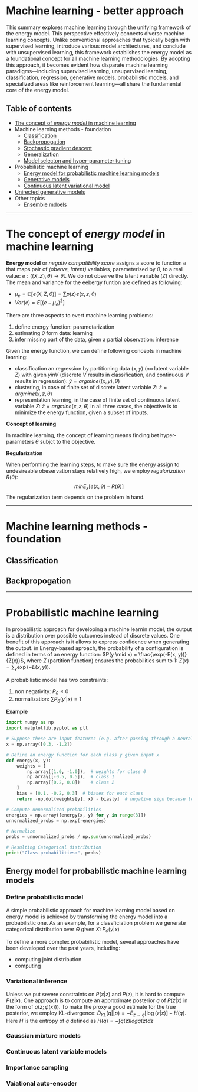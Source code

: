 <h1>Machine learning - better approach</h1>

This summary explores machine learning through the unifying framework of the energy model. This perspective effectively connects diverse machine learning concepts. Unlike conventional approaches that typically begin with supervised learning, introduce various model architectures, and conclude with unsupervised learning, this framework establishes the energy model as a foundational concept for all machine learning methodologies. By adopting this approach, it becomes evident how disparate machine learning paradigms—including supervised learning, unsupervised learning, classification, regression, generative models, probabilistic models, and specialized areas like reinforcement learning—all share the fundamental core of the energy model.

## <a name="table">Table of contents</a>
- [The concept of _energy model_ in machine learning](#energy)
- Machine learning methods - foundation
  - [Classification](#classifiation)
  - [Backpropogation](#back)
  - [Stochastic gradient descent](#sgd)
  - [Generalization](#generalization)
  - [Model selecton and hyper-parameter tuning](#hp)
- Probabilistic machine learning
  - [Energy model for probabilistic machine learning models](#prob)
  - [Generative models](#gen)
  - [Continuous latent variational model](#clvm)
- [Unirected generative models](#ugen)
- Other topics
  - [Ensemble mdoels](#ensemble)
 

--- 
# <a name="energy">The concept of _energy model_ in machine learning</a>


__Energy model__ or _negativ compatibility score_ assigns a score to function $e$ that maps pair of _(oberve, latent)_ variables, parameterised by $\theta$, to a real value: $e: ((X, Z), \theta) \rightarrow \Re$. We do not observe the latent variable ($Z$) directly. The mean and variance for the eebergy funtion are defined as following:
- $\mu_e = \mathbb{E} [e(X,Z,\theta)] = \sum p(z)e(x,z,\theta)$
- $Var(e) = E [(e - \mu_e)^2]$

There are three aspects to evert machine learning problems:
1. define energy function: parametarization
2. estimating $\theta$ form data: learning
3. infer missing part of the data, given a partial observation: inference


Given the energy function, we can define following concepts in machine learning:
- classification an regression by partitioning data $(x,y)$ (no latent variable $Z$) with given $y in V$ (discrete $V$ results in classification, and continuous $V$ results in regression): $\hat{y} = argmin e((x,y),\theta)$
- clustering, in case of finite set of discrete latent variable $Z$: $\hat{z} = argmin e(x,z,\theta)$
- representation learning, in the case of finite set of continuous latent variable $Z$: $\hat{z} = argmin e(x,z,\theta)$
In all three cases, the objective is to minimize the energy function, given a subset of inputs.

__Concept of learning__

In machine learning, the concept of learning means finding bet hyper-parameters $\theta$ subjct to the objective. 

__Regularization__

When performing the learning steps, to make sure the energy assign to undesireable obeservation stays relatively high, we employ _regularization_ $R(\theta)$:
$$min E_x [e(x,\theta) - R(\theta)]$$
The regularization term depends on the problem in hand.



---
# Machine learning methods - foundation

## <a name="classification">Classification</a>

## <a name="back">Backpropogation</a>
---
# Probabilistic machine learning
In probabilistic approach for developing a machine learnin model, the output is a distribution over possible outcomes instead of discrete values. One benefit of this approach is it allows to express confidence when generating the output. in Energy-based aproach, the probability of a configuration is defined in terms of an energy function: $P(y \mid x) = \frac{\exp(-E(x, y))}{Z(x)}$, where $Z$ (partition function) ensures the probabilities sum to 1: $Z(x) = \sum_y \exp(-E(x, y))$.

A probabilistic model has two constraints: 
1. non negativity: $P_\theta \leq 0$
2. normalization: $\sum P_\theta(y'|x) = 1$

__Example__
```python
import numpy as np
import matplotlib.pyplot as plt

# Suppose these are input features (e.g. after passing through a neural net)
x = np.array([0.3, -1.2])

# Define an energy function for each class y given input x
def energy(x, y):
    weights = [
        np.array([1.0, -1.0]),  # weights for class 0
        np.array([-0.5, 0.5]),  # class 1
        np.array([0.2, 0.8])    # class 2
    ]
    bias = [0.1, -0.2, 0.3]  # biases for each class
    return -np.dot(weights[y], x) - bias[y]  # negative sign because lower energy = higher prob

# Compute unnormalized probabilities
energies = np.array([energy(x, y) for y in range(3)])
unnormalized_probs = np.exp(-energies)

# Normalize
probs = unnormalized_probs / np.sum(unnormalized_probs)

# Resulting Categorical distribution
print("Class probabilities:", probs)
```

## <a name="prob">Energy model for probabilistic machine learning models</a>
### Define probabilistic model
A simple probabilistic approach for machine learning model based on energy model is achieved by transforming the energy model into a probabilistic one. As an example, for a classficiation problem we generate categorical distribution over $\Theta$ given $X$: $P_\theta (y|x)$

To define a more complex probabilistic model, seveal approaches have been developed over the past years, including:
- computing joint distribution
- computing

### Variational inference

Unless we put severe constraints on $P(x|z)$ and $P(z)$, it is hard to compute $P(z|x)$. One approach is to compute an approximate posterior $q$ of $P(z|x)$ in the form of $q(z; \phi(x)))$. To make the proxy a good estimate for the true posterior, we employ KL-divergence: $D_{KL}(q||p) = -E_{z \sim q}[\log (z|x)] - H(q)$. Here $H$ is the entropy of $q$ defined as $H(q) = -\int q(z)logq(z)dz$

### Gaussian mixture models

### Continuous latent variable models

### Importance sampling 

### Vaiational auto-encoder




